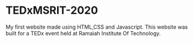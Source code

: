 # TEDxMSRIT-2020
My first website made using HTML,CSS and Javascript.
This website was built for a TEDx event held at Ramaiah Institute Of Technology.
